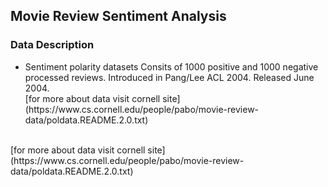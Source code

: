 ## Movie Review Sentiment Analysis

### Data Description
<ul>
<li>  Sentiment polarity datasets Consits of 1000 positive and 1000 negative processed reviews. Introduced in Pang/Lee ACL 2004. Released June 2004. </li>
[for more about data visit cornell site](https://www.cs.cornell.edu/people/pabo/movie-review-data/poldata.README.2.0.txt)
</ul>
<br>
[for more about data visit cornell site](https://www.cs.cornell.edu/people/pabo/movie-review-data/poldata.README.2.0.txt)
<a href="http://www.youtube.com/watch?feature=player_embedded&v=YOUTUBE_VIDEO_ID_HERE

